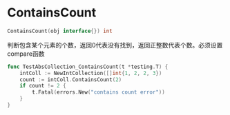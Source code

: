 # ContainsCount
```go
ContainsCount(obj interface{}) int
```

判断包含某个元素的个数，返回0代表没有找到，返回正整数代表个数。必须设置compare函数

```go
func TestAbsCollection_ContainsCount(t *testing.T) {
	intColl := NewIntCollection([]int{1, 2, 2, 3})
	count := intColl.ContainsCount(2)
	if count != 2 {
		t.Fatal(errors.New("contains count error"))
	}
}
```